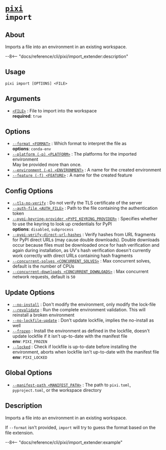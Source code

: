 <!--- This file is autogenerated. Do not edit manually! -->
# <code>[pixi](../pixi.md) import</code>

## About
Imports a file into an environment in an existing workspace.

--8<-- "docs/reference/cli/pixi/import_extender:description"

## Usage
```
pixi import [OPTIONS] <FILE>
```

## Arguments
- <a id="arg-<FILE>" href="#arg-<FILE>">`<FILE>`</a>
:  File to import into the workspace
<br>**required**: `true`

## Options
- <a id="arg---format" href="#arg---format">`--format <FORMAT>`</a>
:  Which format to interpret the file as
<br>**options**: `conda-env`
- <a id="arg---platform" href="#arg---platform">`--platform (-p) <PLATFORM>`</a>
:  The platforms for the imported environment
<br>May be provided more than once.
- <a id="arg---environment" href="#arg---environment">`--environment (-e) <ENVIRONMENT>`</a>
:  A name for the created environment
- <a id="arg---feature" href="#arg---feature">`--feature (-f) <FEATURE>`</a>
:  A name for the created feature

## Config Options
- <a id="arg---tls-no-verify" href="#arg---tls-no-verify">`--tls-no-verify`</a>
:  Do not verify the TLS certificate of the server
- <a id="arg---auth-file" href="#arg---auth-file">`--auth-file <AUTH_FILE>`</a>
:  Path to the file containing the authentication token
- <a id="arg---pypi-keyring-provider" href="#arg---pypi-keyring-provider">`--pypi-keyring-provider <PYPI_KEYRING_PROVIDER>`</a>
:  Specifies whether to use the keyring to look up credentials for PyPI
<br>**options**: `disabled`, `subprocess`
- <a id="arg---pypi-verify-direct-url-hashes" href="#arg---pypi-verify-direct-url-hashes">`--pypi-verify-direct-url-hashes`</a>
:  Verify hashes from URL fragments for PyPI direct URLs (may cause double downloads). Double downloads occur because files must be downloaded once for hash verification and again during installation, as UV's hash verification doesn't currently work correctly with direct URLs containing hash fragments
- <a id="arg---concurrent-solves" href="#arg---concurrent-solves">`--concurrent-solves <CONCURRENT_SOLVES>`</a>
:  Max concurrent solves, default is the number of CPUs
- <a id="arg---concurrent-downloads" href="#arg---concurrent-downloads">`--concurrent-downloads <CONCURRENT_DOWNLOADS>`</a>
:  Max concurrent network requests, default is `50`

## Update Options
- <a id="arg---no-install" href="#arg---no-install">`--no-install`</a>
:  Don't modify the environment, only modify the lock-file
- <a id="arg---revalidate" href="#arg---revalidate">`--revalidate`</a>
:  Run the complete environment validation. This will reinstall a broken environment
- <a id="arg---no-lockfile-update" href="#arg---no-lockfile-update">`--no-lockfile-update`</a>
:  Don't update lockfile, implies the no-install as well
- <a id="arg---frozen" href="#arg---frozen">`--frozen`</a>
:  Install the environment as defined in the lockfile, doesn't update lockfile if it isn't up-to-date with the manifest file
<br>**env**: `PIXI_FROZEN`
- <a id="arg---locked" href="#arg---locked">`--locked`</a>
:  Check if lockfile is up-to-date before installing the environment, aborts when lockfile isn't up-to-date with the manifest file
<br>**env**: `PIXI_LOCKED`

## Global Options
- <a id="arg---manifest-path" href="#arg---manifest-path">`--manifest-path <MANIFEST_PATH>`</a>
:  The path to `pixi.toml`, `pyproject.toml`, or the workspace directory

## Description
Imports a file into an environment in an existing workspace.

If `--format` isn't provided, `import` will try to guess the format based on the file extension.


--8<-- "docs/reference/cli/pixi/import_extender:example"
